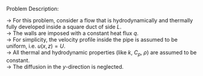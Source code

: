 Problem Description:  
  
-> For this problem, consider a flow that is hydrodynamically and thermally fully developed inside a square duct of side $L$.  
-> The walls are imposed with a constant heat flux $q$.  
-> For simplicity, the velocity profile inside the pipe is assumed to be uniform, i.e. $u(x, z) = U$.  
-> All thermal and hydrodynamic properties (like $k$, $C_p$, $\rho$) are assumed to be constant.  
-> The diffusion in the $y$-direction is neglected.  

